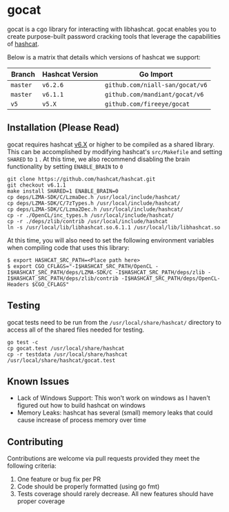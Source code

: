 # gocat

gocat is a cgo library for interacting with libhashcat. gocat enables you to create purpose-built password cracking tools that leverage the capabilities of [hashcat](https://hashcat.net/hashcat/).

Below is a matrix that details which versions of hashcat we support:

| Branch        | Hashcat Version | Go Import                     |
| ------------- | --------------- | ----------------------------- |
| `master `     | `v6.2.6`        | `github.com/niall-san/gocat/v6` |
| `master `     | `v6.1.1`        | `github.com/mandiant/gocat/v6` |
| `v5`          | `v5.X`          | `github.com/fireeye/gocat`    |


## Installation (Please Read)

gocat requires hashcat [v6.X](https://github.com/hashcat/hashcat/releases) or higher to be compiled as a shared library. This can be accomplished by modifying hashcat's `src/Makefile` and setting `SHARED` to `1` . At this time, we also recommend disabling the brain functionality by setting `ENABLE_BRAIN` to `0`

    git clone https://github.com/hashcat/hashcat.git
    git checkout v6.1.1
    make install SHARED=1 ENABLE_BRAIN=0
    cp deps/LZMA-SDK/C/LzmaDec.h /usr/local/include/hashcat/
    cp deps/LZMA-SDK/C/7zTypes.h /usr/local/include/hashcat/
    cp deps/LZMA-SDK/C/Lzma2Dec.h /usr/local/include/hashcat/
    cp -r ./OpenCL/inc_types.h /usr/local/include/hashcat/
    cp -r ./deps/zlib/contrib /usr/local/include/hashcat
    ln -s /usr/local/lib/libhashcat.so.6.1.1 /usr/local/lib/libhashcat.so

At this time, you will also need to set the following environment variables when compiling code that uses this library:

    $ export HASHCAT_SRC_PATH=<Place path here>
    $ export CGO_CFLAGS="-I$HASHCAT_SRC_PATH/OpenCL -I$HASHCAT_SRC_PATH/deps/LZMA-SDK/C -I$HASHCAT_SRC_PATH/deps/zlib -I$HASHCAT_SRC_PATH/deps/zlib/contrib -I$HASHCAT_SRC_PATH/deps/OpenCL-Headers $CGO_CFLAGS"

## Testing

gocat tests need to be run from the `/usr/local/share/hashcat/` directory to access all of the shared files needed for testing.

    go test -c
    cp gocat.test /usr/local/share/hashcat
    cp -r testdata /usr/local/share/hashcat
    /usr/local/share/hashcat/gocat.test

## Known Issues

* Lack of Windows Support: This won't work on windows as I haven't figured out how to build hashcat on windows
* Memory Leaks: hashcat has several (small) memory leaks that could cause increase of process memory over time

## Contributing

Contributions are welcome via pull requests provided they meet the following criteria:

1. One feature or bug fix per PR
1. Code should be properly formatted (using go fmt)
1. Tests coverage should rarely decrease. All new features should have proper coverage
